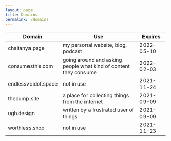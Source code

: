 ```yaml
---
layout: page
title: Domains
permalink: /domains
---
```

| Domain              | Use                                             | Expires    |
| ------------------- | ----------------------------------------------- | ---------- |
| chaitanya.page      | my personal website, blog, podcast                 | 2022-05-10 |
| consumesthis.com    | going around and asking people what kind of content they consume | 2022-02-03 |
| endlessvoidof.space | not in use                                      | 2021-11-24 |
| thedump.site        | a place for collecting things from the internet                                                | 2021-09-09 |
| ugh.design          | written by a frustrated user of things                                                | 2021-09-09 |
| worthless.shop      | not in use                                                | 2021-11-23 |